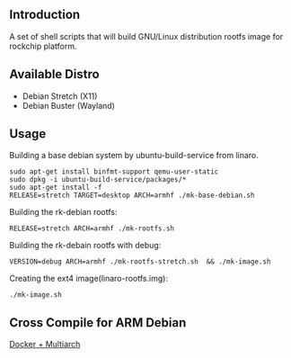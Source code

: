 ## Introduction
A set of shell scripts that will build GNU/Linux distribution rootfs image
for rockchip platform.

## Available Distro
* Debian Stretch (X11)
* Debian Buster (Wayland)

## Usage
Building a base debian system by ubuntu-build-service from linaro.
	
	sudo apt-get install binfmt-support qemu-user-static
	sudo dpkg -i ubuntu-build-service/packages/*
	sudo apt-get install -f
	RELEASE=stretch TARGET=desktop ARCH=armhf ./mk-base-debian.sh

Building the rk-debian rootfs:

	RELEASE=stretch ARCH=armhf ./mk-rootfs.sh

Building the rk-debain rootfs with debug:

    VERSION=debug ARCH=armhf ./mk-rootfs-stretch.sh  && ./mk-image.sh

Creating the ext4 image(linaro-rootfs.img):

	./mk-image.sh

## Cross Compile for ARM Debian

[Docker + Multiarch](http://opensource.rock-chips.com/wiki_Cross_Compile#Docker)
